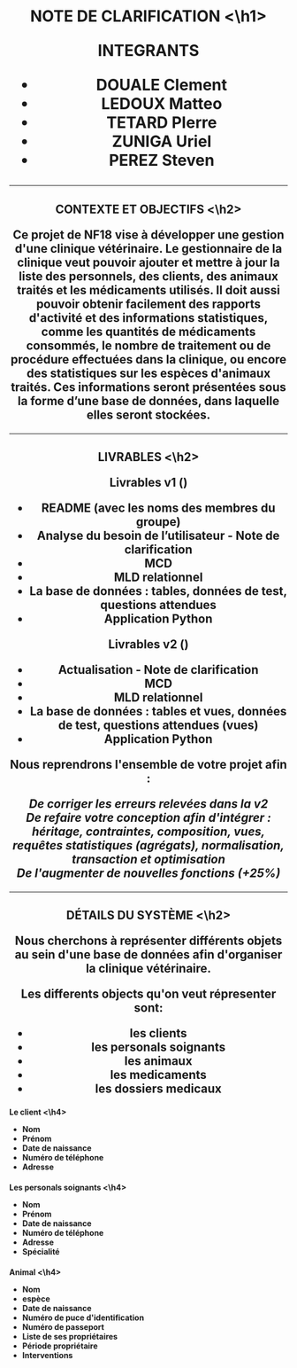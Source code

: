 <h1 align="center"> NOTE DE CLARIFICATION <\h1> <br>

**INTEGRANTS**

* DOUALE Clement
* LEDOUX Matteo
* TETARD PIerre
* ZUNIGA Uriel
* PEREZ Steven

<hr>

<h2 align="center"> CONTEXTE ET OBJECTIFS <\h2>

Ce projet de NF18 vise à développer une gestion d'une clinique vétérinaire. 
Le gestionnaire de la clinique veut pouvoir ajouter et mettre à jour la liste des personnels, des clients, des animaux traités et les médicaments utilisés. Il doit aussi pouvoir obtenir facilement des rapports d'activité et des informations statistiques, comme les quantités de médicaments consommés, le nombre de traitement ou de procédure effectuées dans la clinique, ou encore des statistiques sur les espèces d'animaux traités.
Ces informations seront présentées sous la forme d’une base de données, dans laquelle elles seront stockées. 


<hr>

<h2 align="center"> LIVRABLES <\h2> <br> 


 Livrables v1 () 
<br>

- README (avec les noms des membres du groupe)
- Analyse du besoin de l’utilisateur - Note de clarification
- MCD
- MLD relationnel
- La base de données : tables, données de test, questions attendues
- Application Python

Livrables v2 ()
<br>

- Actualisation - Note de clarification
- MCD
- MLD relationnel
- La base de données  : tables et vues, données de test, questions attendues (vues)
- Application Python


Nous reprendrons l'ensemble de votre projet afin :

*De corriger les erreurs relevées dans la v2 <br>
De refaire votre conception afin d'intégrer : héritage, contraintes, composition, vues, requêtes statistiques (agrégats), normalisation, transaction et optimisation<br>
De l'augmenter de nouvelles fonctions (+25%)*

<hr>



<h2 align="center"> DÉTAILS DU SYSTÈME <\h2> <br> 

Nous cherchons à représenter différents objets au sein d'une base de données afin d'organiser la clinique vétérinaire.

Les differents objects qu'on veut répresenter sont:

* les clients
* les personals soignants
* les animaux
* les medicaments
* les dossiers medicaux


<h4> Le client <\h4> <br> 

- Nom
- Prénom
- Date de naissance
- Numéro de téléphone
- Adresse

<h4> Les personals soignants <\h4> <br> 

- Nom
- Prénom
- Date de naissance
- Numéro de téléphone
- Adresse
- Spécialité

<h4> Animal  <\h4> <br> 

- Nom
- espèce
- Date de naissance
- Numéro  de puce d'identification
- Numéro de passeport
- Liste de ses propriétaires
- Période propriétaire
- Interventions

